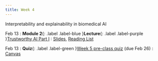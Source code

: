 ```yaml
---
title: Week 4
---
```


Interpretability and explainability in biomedical AI

Feb 13
: **Module 2**{: .label .label-blue }**Lecture**{: .label .label-purple }[Trustworthy AI Part I](/BMI702/lectures/module2/week04)
  : [Slides](/BMI702/assets/zitnik-BMI702-L4.pdf), [Reading List](/BMI702/lectures/module2/week04)

Feb 13
: **Quiz**{: .label .label-green }[Week 5 pre-class quiz](#) (due Feb 26)
  : [Canvas](https://canvas.harvard.edu/courses/117878)
